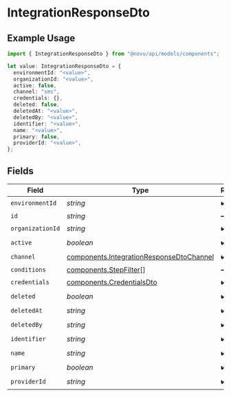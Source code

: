 # IntegrationResponseDto

## Example Usage

```typescript
import { IntegrationResponseDto } from "@novu/api/models/components";

let value: IntegrationResponseDto = {
  environmentId: "<value>",
  organizationId: "<value>",
  active: false,
  channel: "sms",
  credentials: {},
  deleted: false,
  deletedAt: "<value>",
  deletedBy: "<value>",
  identifier: "<value>",
  name: "<value>",
  primary: false,
  providerId: "<value>",
};
```

## Fields

| Field                                                                                                | Type                                                                                                 | Required                                                                                             | Description                                                                                          |
| ---------------------------------------------------------------------------------------------------- | ---------------------------------------------------------------------------------------------------- | ---------------------------------------------------------------------------------------------------- | ---------------------------------------------------------------------------------------------------- |
| `environmentId`                                                                                      | *string*                                                                                             | :heavy_check_mark:                                                                                   | N/A                                                                                                  |
| `id`                                                                                                 | *string*                                                                                             | :heavy_minus_sign:                                                                                   | N/A                                                                                                  |
| `organizationId`                                                                                     | *string*                                                                                             | :heavy_check_mark:                                                                                   | N/A                                                                                                  |
| `active`                                                                                             | *boolean*                                                                                            | :heavy_check_mark:                                                                                   | N/A                                                                                                  |
| `channel`                                                                                            | [components.IntegrationResponseDtoChannel](../../models/components/integrationresponsedtochannel.md) | :heavy_check_mark:                                                                                   | N/A                                                                                                  |
| `conditions`                                                                                         | [components.StepFilter](../../models/components/stepfilter.md)[]                                     | :heavy_minus_sign:                                                                                   | N/A                                                                                                  |
| `credentials`                                                                                        | [components.CredentialsDto](../../models/components/credentialsdto.md)                               | :heavy_check_mark:                                                                                   | N/A                                                                                                  |
| `deleted`                                                                                            | *boolean*                                                                                            | :heavy_check_mark:                                                                                   | N/A                                                                                                  |
| `deletedAt`                                                                                          | *string*                                                                                             | :heavy_check_mark:                                                                                   | N/A                                                                                                  |
| `deletedBy`                                                                                          | *string*                                                                                             | :heavy_check_mark:                                                                                   | N/A                                                                                                  |
| `identifier`                                                                                         | *string*                                                                                             | :heavy_check_mark:                                                                                   | N/A                                                                                                  |
| `name`                                                                                               | *string*                                                                                             | :heavy_check_mark:                                                                                   | N/A                                                                                                  |
| `primary`                                                                                            | *boolean*                                                                                            | :heavy_check_mark:                                                                                   | N/A                                                                                                  |
| `providerId`                                                                                         | *string*                                                                                             | :heavy_check_mark:                                                                                   | N/A                                                                                                  |